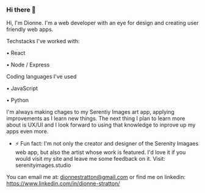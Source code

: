 ### Hi there 👋

Hi, I'm Dionne. I'm a web developer with an eye for design and creating user friendly web apps.

Techstacks I've worked with:

• React

• Node / Express

Coding languages I've used

• JavaScript

• Python

I'm always making chages to my Serentiy Images art app, applying improvements as I learn new things. The next thing I plan to learn more about is UX/UI and I look forward to using that knowledge to inprove up my apps even more. 

- ⚡ Fun fact: I'm not only the creator and designer of the Serenity Imagaes web app, but also the artist whose work is featured. I'd love it if you would visit my site and leave me some feedback on it. Visit: serenityimages.studio

You can email me at: dionnestratton@gmail.com or find me on linkedin: https://www.linkedin.com/in/dionne-stratton/
